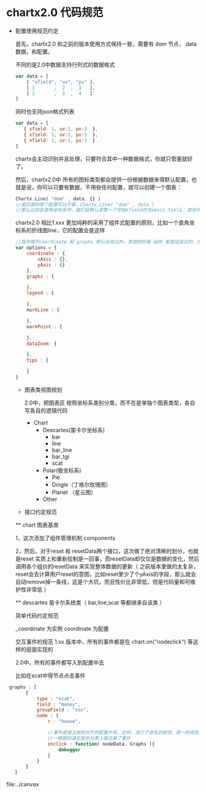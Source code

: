 chartx2.0 代码规范
=================

* 配置使用规范约定

  首先，chartx2.0 和之前的版本使用方式保持一致，需要有 dom 节点， data数据，和配置。

  不同的是2.0中数据支持行列式的数据格式

  ```javascript
  var data = [
      [ "xfield", "uv", "pv" ],
      [ 1       ,  2  ,  3   ],
      [ 2       ,  3  ,  4   ]
  ]
  ```

  同时也支持json格式列表
   ```javascript
  var data = [
      { xfield: 1, uv:2, pv:3  },
      { xfield: 1, uv:2, pv:3  },
      { xfield: 1, uv:2, pv:3  }
  ]
  ```
  chartx会主动识别并且处理，只要符合其中一种数据格式，你就只管塞就好了。

  然后，chartx2.0中 所有的图标类型都会提供一份根据数据来得默认配置，也就是说，你可以只要有数据，不用些任何配置，就可以创建一个图表：

  ```javascript
  Chartx.Line( "dom" , data, {} ) 
  //最后面的那个配置可以不要，Chartx.Line( "dom" , data )
  //那么比如在直角坐标系中，我们会默认拿第一个字段xfield作为xAxis.field, 其他字段都作为yAxis.field
  ```



  chartx2.0 相比1.xxx 更加纯粹的采用了组件式配置的原则，比如一个直角坐标系的折线图line，它的配置会是这样

  ```javascript
  //其中除开coordinate 和 graphs 默认会有以外，其他的所有 组件 都是组装式的，在options 里面组装了这个组件，才会有对应的功能，2.0里面包括tips也不再默认放出（ 这么多年的经验得出，默认的tips基本没有可看性，项目里面基本会对tips.content重构 ）
  var options = {
      coordinate : {
          xAxis : {},
          yAxis : {}
      },
      graphs : {

      },
      legend : {

      },
      markLine : {

      },
      markPoint : {

      },
      dataZoom: {

      },
      tips : {

      }
  }
  ```

  * 图表类视图规划

    2.0中，把图表区 按照坐标系类别分类，而不在是单独个图表类型，各自写各自的逻辑代码

    + Chart
        + Descartes(笛卡尔坐标系)
            - bar 
            - line
            - bar_line
            - bar_tgi
            - scat
        + Polar(极坐标系)
            - Pie
            - Dingle（丁格尔玫瑰图）
            - Planet （星云图）
        + Other


  * 接口约定规范

  ** chart 图表基类

     1，这次添加了组件管理机制 components

     2，然后，对于reset 和 resetData两个接口，这次做了绝对清晰的划分，也就是reset 实质上和重新绘制是一回事，而resetData却仅仅是数据的变化，然后调用各个组价的resetData 来实现整体数据的更新（ 之前版本里做的太复杂，reset会去计算用户reset的意图，比如reset里少了个yAxis的字段，那么就会自动remove掉一条线，这是个大坑，而且性价比非常低，但是代码量和可维护性非常低 ）

  ** descartes 笛卡尔系统类（ bar,line,scat 等都继承自该类 ）


  简单代码约定规范

  _coordinate 为实例
  coordinate 为配置


  交互事件的规范
  1.xx 版本中，所有的事件都是在 chart.on("nodeclick") 等这样的层面实现的

  2.0中，所有的事件都写入到配置中去

  比如在scat中得节点点击事件

 ```javascript
  graphs : [
        {
            type : "scat",
            field : "money",
            groupField : "sex",
            node : {
                r : "house", 

                //事件直接注册到对于的配置中来，这样，减少了命名的麻烦，统一的命名，而且直观, 
                //一眼就知道在那些元素上面注册了事件
                onclick : function( nodeData, Graphs ){
                    debugger
                }
            }
        }
    ]
 ```
  
file:../canvax
